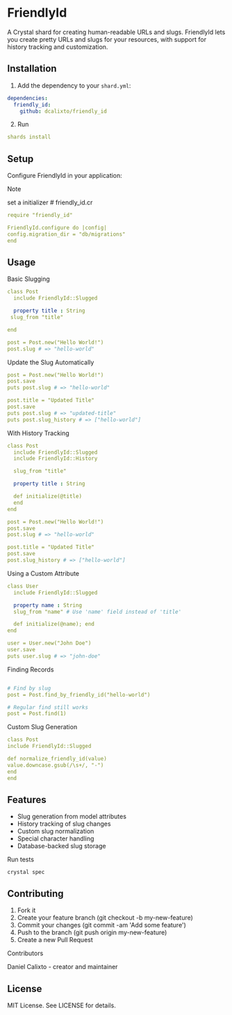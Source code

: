 # FriendlyId

A Crystal shard for creating human-readable URLs and slugs. FriendlyId lets you create pretty URLs and slugs for your resources, with support for history tracking and customization.

## Installation

1. Add the dependency to your `shard.yml`:

```yaml
dependencies:
  friendly_id:
    github: dcalixto/friendly_id
```

2. Run

```yaml
shards install
```

## Setup

Configure FriendlyId in your application:

> [!NOTE]
> set a initializer # friendly_id.cr

```yaml
require "friendly_id"

FriendlyId.configure do |config|
config.migration_dir = "db/migrations"
end
```

## Usage

Basic Slugging

```yaml
class Post
  include FriendlyId::Slugged

  property title : String
 slug_from "title"

end

post = Post.new("Hello World!")
post.slug # => "hello-world"
```

Update the Slug Automatically

```yaml
post = Post.new("Hello World!")
post.save
puts post.slug # => "hello-world"

post.title = "Updated Title"
post.save
puts post.slug # => "updated-title"
puts post.slug_history # => ["hello-world"]
```

With History Tracking

```yaml
class Post
  include FriendlyId::Slugged
  include FriendlyId::History

  slug_from "title"

  property title : String

  def initialize(@title)
  end
end

post = Post.new("Hello World!")
post.save
post.slug # => "hello-world"

post.title = "Updated Title"
post.save
post.slug_history # => ["hello-world"]
```

Using a Custom Attribute

```yaml
class User
  include FriendlyId::Slugged

  property name : String
  slug_from "name" # Use 'name' field instead of 'title'

  def initialize(@name); end
end

user = User.new("John Doe")
user.save
puts user.slug # => "john-doe"
```

Finding Records

```yaml

# Find by slug
post = Post.find_by_friendly_id("hello-world")

# Regular find still works
post = Post.find(1)

```

Custom Slug Generation

```yaml
class Post
include FriendlyId::Slugged

def normalize_friendly_id(value)
value.downcase.gsub(/\s+/, "-")
end
end
```

## Features

- Slug generation from model attributes
- History tracking of slug changes
- Custom slug normalization
- Special character handling
- Database-backed slug storage

Run tests

```crystal
crystal spec

```

## Contributing

1. Fork it
2. Create your feature branch (git checkout -b my-new-feature)
3. Commit your changes (git commit -am 'Add some feature')
4. Push to the branch (git push origin my-new-feature)
5. Create a new Pull Request

Contributors

Daniel Calixto - creator and maintainer

## License

MIT License. See LICENSE for details.
